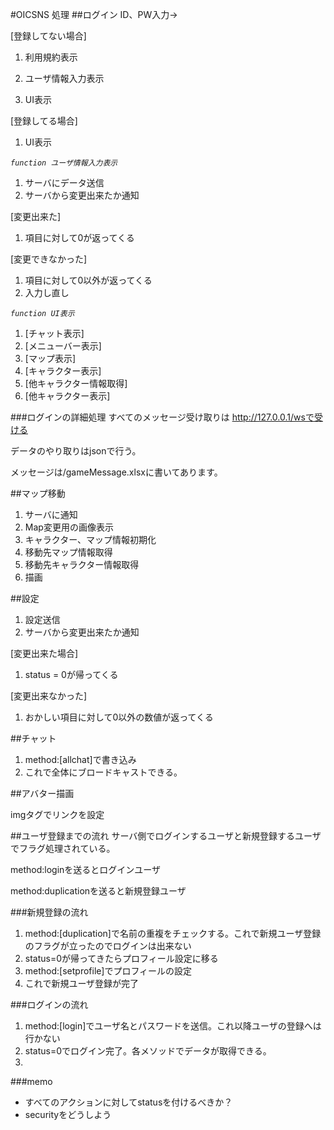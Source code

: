 #OICSNS 処理
##ログイン
ID、PW入力→

[登録してない場合]

1. 利用規約表示

2. ユーザ情報入力表示

3. UI表示

[登録してる場合]

1. UI表示


*`function ユーザ情報入力表示`*

1. サーバにデータ送信
2. サーバから変更出来たか通知

[変更出来た]

1. 項目に対して0が返ってくる

[変更できなかった]

1. 項目に対して0以外が返ってくる
2. 入力し直し


*`function UI表示`*

1. [チャット表示]
2. [メニューバー表示]
3. [マップ表示]
4. [キャラクター表示]
5. [他キャラクター情報取得]
6. [他キャラクター表示]

###ログインの詳細処理
すべてのメッセージ受け取りは http://127.0.0.1/wsで受ける

データのやり取りはjsonで行う。

メッセージは/gameMessage.xlsxに書いてあります。


##マップ移動
1. サーバに通知
2. Map変更用の画像表示
3. キャラクター、マップ情報初期化
4. 移動先マップ情報取得
5. 移動先キャラクター情報取得
6. 描画

##設定
1. 設定送信
2. サーバから変更出来たか通知

[変更出来た場合]

1. status = 0が帰ってくる

[変更出来なかった]

1. おかしい項目に対して0以外の数値が返ってくる

##チャット
1. method:[allchat]で書き込み
2. これで全体にブロードキャストできる。

##アバター描画

imgタグでリンクを設定

##ユーザ登録までの流れ
サーバ側でログインするユーザと新規登録するユーザでフラグ処理されている。

method:loginを送るとログインユーザ

method:duplicationを送ると新規登録ユーザ

###新規登録の流れ

1. method:[duplication]で名前の重複をチェックする。これで新規ユーザ登録のフラグが立ったのでログインは出来ない
2. status=0が帰ってきたらプロフィール設定に移る
3. method:[setprofile]でプロフィールの設定
4. これで新規ユーザ登録が完了

###ログインの流れ 
1. method:[login]でユーザ名とパスワードを送信。これ以降ユーザの登録へは行かない
2. status=0でログイン完了。各メソッドでデータが取得できる。
3. 


###memo
- すべてのアクションに対してstatusを付けるべきか？
- securityをどうしよう